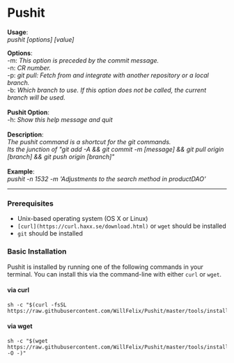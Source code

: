 # Pushit

**Usage**:<br />
	*pushit [options] [value]*

**Options**:<br />
	-m: *This option is preceded by the commit message.*<br />
	-n: *CR number.*<br />
	-p: *git pull: Fetch from and integrate with another repository or a local branch.*<br />
	-b: *Which branch to use. If this option does not be called, the current branch will be used.*<br />
<br />
**Pushit Option**:<br />
	-h: *Show this help message and quit*<br />
<br />
**Description**:<br />
	*The pushit command is a shortcut for the git commands.*<br />
	*Its the junction of "git add -A && git commit -m [message] && git pull origin [branch] && git push origin [branch]"*<br />
<br />
**Example**:<br />
	*pushit -n 1532 -m 'Adjustments to the search method in productDAO'*<br />

---

### Prerequisites

* Unix-based operating system (OS X or Linux)
* `[curl](https://curl.haxx.se/download.html)` or `wget` should be installed
* `git` should be installed

### Basic Installation

Pushit is installed by running one of the following commands in your terminal. You can install this via the command-line with either `curl` or `wget`.

#### via curl

```shell
sh -c "$(curl -fsSL https://raw.githubusercontent.com/WillFelix/Pushit/master/tools/install.sh)"
```

#### via wget

```shell
sh -c "$(wget https://raw.githubusercontent.com/WillFelix/Pushit/master/tools/install.sh -O -)"
